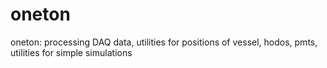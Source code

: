 oneton
======
oneton: processing DAQ data, utilities for positions of vessel, hodos, pmts, utilities for simple simulations
